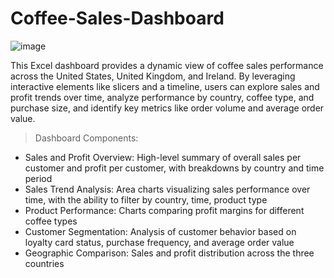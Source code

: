 # Coffee-Sales-Dashboard

![image](https://github.com/user-attachments/assets/ecbf26d6-f83d-404a-9092-09e135eb8f32)


This Excel dashboard provides a dynamic view of coffee sales performance across the United States, United Kingdom, and Ireland. By leveraging interactive elements like slicers and a timeline, users can explore sales and profit trends over time, analyze performance by country, coffee type, and purchase size, and identify key metrics like order volume and average order value.

> Dashboard Components:

* Sales and Profit Overview: High-level summary of overall sales per customer and profit per customer, with breakdowns by country and time period
* Sales Trend Analysis: Area charts visualizing sales performance over time, with the ability to filter by country, time, product type
* Product Performance: Charts comparing profit margins for different coffee types
* Customer Segmentation: Analysis of customer behavior based on loyalty card status, purchase frequency, and average order value
* Geographic Comparison: Sales and profit distribution across the three countries
